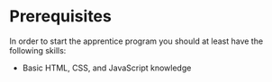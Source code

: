 # Prerequisites

In order to start the apprentice program you should at least have the following skills:

- Basic HTML, CSS, and JavaScript knowledge
